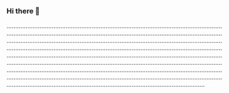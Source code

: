 ### Hi there 👋

..................................................................................................................................................................................................................................................................................................................................................................................................................................................................................................................................................................................................................................................................................................................................................................................................................................................................................................................................................................................................................................................................................................................................................